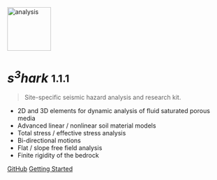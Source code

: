 <img src="https://raw.githubusercontent.com/NHERI-SimCenter/s3hark/master/docs/_media/s3hark.ico" height="100" alt="analysis"/>

# <i>s<sup>3</sup>hark</i> <small>1.1.1</small>

> Site-specific seismic hazard analysis and research kit.

- 2D and 3D elements for dynamic analysis of fluid saturated porous media
- Advanced linear / nonlinear soil material models
- Total stress / effective stress analysis
- Bi-directional motions
- Flat / slope free field analysis
- Finite rigidity of the bedrock

[GitHub](https://github.com/NHERI-SimCenter/s3hark)
[Getting Started](README?id=s3hark)
